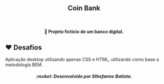 <h2 align="center">
    Coin Bank
</h2>

<br>
<h4 align="center">
  🚀 Projeto fictício de um banco digital. 
</h4>

## :heart: Desafios

<p>
Aplicação desktop utilizando apenas CSS e HTML, utilizando como base a metodologia BEM.
</p>

<h5 align="center">
  :rocket: Desenvolvido por Sthefanne Batista.
</h5>
<br>
